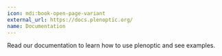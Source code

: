 ```yaml
---
icon: mdi:book-open-page-variant
external_url: https://docs.plenoptic.org/
name: Documentation
---
```

Read our documentation to learn how to use plenoptic and see examples.
